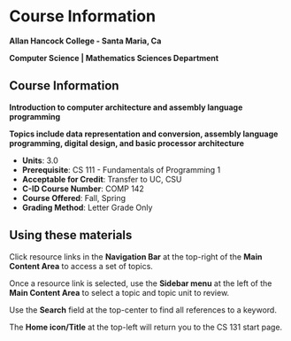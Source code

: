 # Course Information

**Allan Hancock College - Santa Maria, Ca**

**Computer Science | Mathematics Sciences Department**

## Course Information

**Introduction to computer architecture and assembly language programming**

**Topics include data representation and conversion, assembly language programming, digital design, and basic processor architecture**

* **Units**: 3.0
* **Prerequisite**: CS 111 - Fundamentals of Programming 1
* **Acceptable for Credit**: Transfer to UC, CSU
* **C-ID Course Number**: COMP 142
* **Course Offered**: Fall, Spring
* **Grading Method**: Letter Grade Only

## Using these materials

Click resource links in the **Navigation Bar** at the top-right of the **Main Content Area** to access a set of topics.

Once a resource link is selected, use the **Sidebar menu** at the left of the **Main Content Area** to select a topic and topic unit to review.

Use the **Search** field at the top-center to find all references to a keyword.

The **Home icon/Title** at the top-left will return you to the CS 131 start page.
